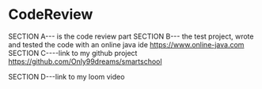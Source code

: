 # CodeReview
SECTION A--- is the code review part
SECTION B--- the test project, wrote and tested the
code with an online java ide https://www.online-java.com
SECTION C----link to my github project      https://github.com/Only99dreams/smartschool 

SECTION D---link to my loom video
